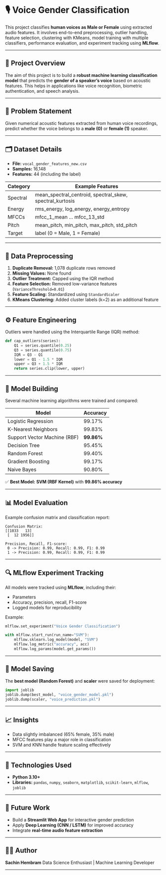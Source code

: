 # 🎙️ Voice Gender Classification

This project classifies **human voices as Male or Female** using extracted audio features. It involves end-to-end preprocessing, outlier handling, feature selection, clustering with KMeans, model training with multiple classifiers, performance evaluation, and experiment tracking using **MLflow**.

---

## 🧠 Project Overview

The aim of this project is to build a **robust machine learning classification model** that predicts the **gender of a speaker’s voice** based on acoustic features. This helps in applications like voice recognition, biometric authentication, and speech analysis.

---

## 🧩 Problem Statement

Given numerical acoustic features extracted from human voice recordings, predict whether the voice belongs to a **male (0)** or **female (1)** speaker.

---

## 🗂️ Dataset Details

* **File:** `vocal_gender_features_new.csv`
* **Samples:** 16,148
* **Features:** 44 (including the label)

| Category | Example Features                                         |
| -------- | -------------------------------------------------------- |
| Spectral | mean_spectral_centroid, spectral_skew, spectral_kurtosis |
| Energy   | rms_energy, log_energy, energy_entropy                   |
| MFCCs    | mfcc_1_mean … mfcc_13_std                                |
| Pitch    | mean_pitch, min_pitch, max_pitch, std_pitch              |
| Target   | label (0 = Male, 1 = Female)                             |

---

## 🧹 Data Preprocessing

1. **Duplicate Removal:** 1,078 duplicate rows removed
2. **Missing Values:** None found
3. **Outlier Treatment:** Capped using the IQR method
4. **Feature Selection:** Removed low-variance features (`VarianceThreshold=0.01`)
5. **Feature Scaling:** Standardized using `StandardScaler`
6. **KMeans Clustering:** Added cluster labels (k=2) as an additional feature

---

## ⚙️ Feature Engineering

Outliers were handled using the Interquartile Range (IQR) method:

```python
def cap_outliers(series):
    Q1 = series.quantile(0.25)
    Q3 = series.quantile(0.75)
    IQR = Q3 - Q1
    lower = Q1 - 1.5 * IQR
    upper = Q3 + 1.5 * IQR
    return series.clip(lower, upper)
```

---

## 🤖 Model Building

Several machine learning algorithms were trained and compared:

| Model                        | Accuracy   |
| ---------------------------- | ---------- |
| Logistic Regression          | 99.17%     |
| K-Nearest Neighbors          | 99.83%     |
| Support Vector Machine (RBF) | **99.86%** |
| Decision Tree                | 95.45%     |
| Random Forest                | 99.40%     |
| Gradient Boosting            | 99.17%     |
| Naive Bayes                  | 90.80%     |

✅ **Best Model:** **SVM (RBF Kernel)** with **99.86% accuracy**

---

## 📊 Model Evaluation

Example confusion matrix and classification report:

```
Confusion Matrix:
[[1033   13]
 [  12 1956]]

Precision, Recall, F1-score:
 0 -> Precision: 0.99, Recall: 0.99, F1: 0.99  
 1 -> Precision: 0.99, Recall: 0.99, F1: 0.99
```

---

## 🔍 MLflow Experiment Tracking

All models were tracked using **MLflow**, including their:

* Parameters
* Accuracy, precision, recall, F1-score
* Logged models for reproducibility

Example:

```python
mlflow.set_experiment("Voice Gender Classification")

with mlflow.start_run(run_name="SVM"):
    mlflow.sklearn.log_model(model, "SVM")
    mlflow.log_metric("accuracy", acc)
    mlflow.log_params(model.get_params())
```

---

## 💾 Model Saving

The **best model (Random Forest)** and **scaler** were saved for deployment:

```python
import joblib
joblib.dump(best_model, "voice_gender_model.pkl")
joblib.dump(scaler, "voice_prediction.pkl")
```

---

## 📈 Insights

* Data slightly imbalanced (65% female, 35% male)
* MFCC features play a major role in classification
* SVM and KNN handle feature scaling effectively

---

## 🧰 Technologies Used

* **Python 3.10+**
* **Libraries:**
  `pandas`, `numpy`, `seaborn`, `matplotlib`,
  `scikit-learn`, `mlflow`, `joblib`

---

## 🚀 Future Work

* Build a **Streamlit Web App** for interactive gender prediction
* Apply **Deep Learning (CNN / LSTM)** for improved accuracy
* Integrate **real-time audio feature extraction**

---

## 👨‍💻 Author

**Sachin Hembram**
Data Science Enthusiast | Machine Learning Developer

---
